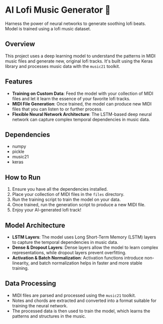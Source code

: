 # AI Lofi Music Generator 🎵

Harness the power of neural networks to generate soothing lofi beats. Model is trained using a lofi music dataset. 

## Overview

This project uses a deep learning model to understand the patterns in MIDI music files and generate new, original lofi tracks. It's built using the Keras library and processes music data with the `music21` toolkit.

## Features

- **Training on Custom Data**: Feed the model with your collection of MIDI files and let it learn the essence of your favorite lofi tracks.
- **MIDI File Generation**: Once trained, the model can produce new MIDI files that you can listen to or further process.
- **Flexible Neural Network Architecture**: The LSTM-based deep neural network can capture complex temporal dependencies in music data.

## Dependencies

- numpy
- pickle
- music21
- keras

## How to Run

1. Ensure you have all the dependencies installed.
2. Place your collection of MIDI files in the `files` directory.
3. Run the training script to train the model on your data.
4. Once trained, run the generation script to produce a new MIDI file.
5. Enjoy your AI-generated lofi track!

## Model Architecture

- **LSTM Layers**: The model uses Long Short-Term Memory (LSTM) layers to capture the temporal dependencies in music data.
- **Dense & Dropout Layers**: Dense layers allow the model to learn complex representations, while dropout layers prevent overfitting.
- **Activation & Batch Normalization**: Activation functions introduce non-linearity, and batch normalization helps in faster and more stable training.

## Data Processing

- MIDI files are parsed and processed using the `music21` toolkit.
- Notes and chords are extracted and converted into a format suitable for training the neural network.
- The processed data is then used to train the model, which learns the patterns and structures in the music.
